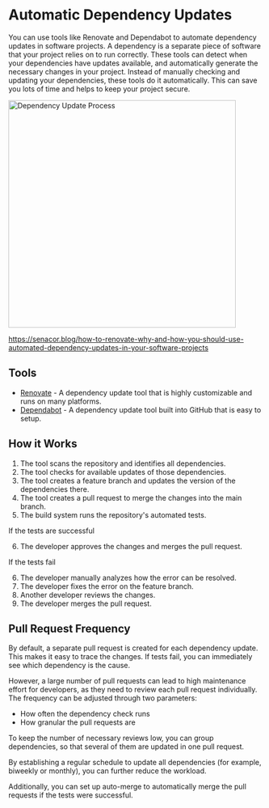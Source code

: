 # Automatic Dependency Updates

You can use tools like Renovate and Dependabot to automate dependency updates in software projects. A dependency
is a separate piece of software that your project relies on to run correctly. These tools can detect when your
dependencies have updates available, and automatically generate the necessary changes in your project.
Instead of manually checking and updating your dependencies, these tools do it automatically.
This can save you lots of time and helps to keep your project secure.

<img width="450px" alt="Dependency Update Process" src="https://senacor.blog/wp-content/uploads/2024/09/Process-software-dependency-bots.png">

<https://senacor.blog/how-to-renovate-why-and-how-you-should-use-automated-dependency-updates-in-your-software-projects>

## Tools

* [Renovate](./renovate/) - A dependency update tool that is highly customizable and runs on many platforms.
* [Dependabot](https://docs.github.com/en/code-security/getting-started/dependabot-quickstart-guide) -  A dependency update tool built into GitHub that is easy to setup.

## How it Works

1. The tool scans the repository and identifies all dependencies.
2. The tool checks for available updates of those dependencies.
3. The tool creates a feature branch and updates the version of the dependencies there.
4. The tool creates a pull request to merge the changes into the main branch.
5. The build system runs the repository's automated tests.

If the tests are successful

6. The developer approves the changes and merges the pull request.

If the tests fail

6. The developer manually analyzes how the error can be resolved.
7. The developer fixes the error on the feature branch.
8. Another developer reviews the changes.
9. The developer merges the pull request.

## Pull Request Frequency

By default, a separate pull request is created for each dependency update. This makes it easy to trace the changes. If tests fail, you can immediately see which dependency is the cause.

However, a large number of pull requests can lead to high maintenance effort for developers, as they need to review each pull request individually.
The frequency can be adjusted through two parameters:

* How often the dependency check runs
* How granular the pull requests are

To keep the number of necessary reviews low, you can group dependencies, so that several of them are updated in one pull request.

By establishing a regular schedule to update all dependencies (for example, biweekly or monthly), you can further reduce the workload.

Additionally, you can set up auto-merge to automatically merge the pull requests if the tests were successful.
